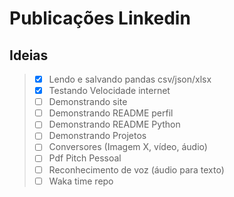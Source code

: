 # Publicações Linkedin

## Ideias

> - [X] Lendo e salvando pandas csv/json/xlsx
> - [X] Testando Velocidade internet
> - [ ] Demonstrando site
> - [ ] Demonstrando README perfil
> - [ ] Demonstrando README Python
> - [ ] Demonstrando Projetos
> - [ ] Conversores (Imagem X, vídeo, áudio)
> - [ ] Pdf Pitch Pessoal
> - [ ] Reconhecimento de voz (áudio para texto)
> - [ ] Waka time repo
